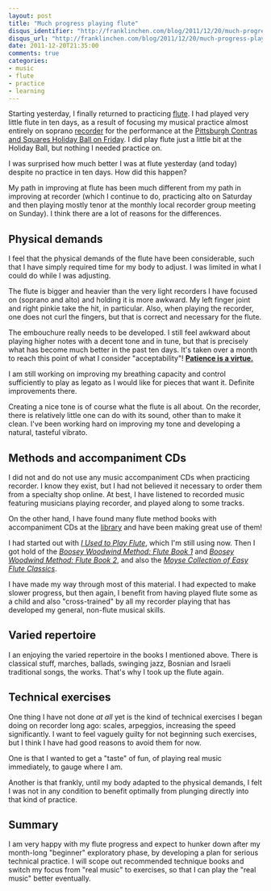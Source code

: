 ```yaml
---
layout: post
title: "Much progress playing flute"
disqus_identifier: "http://franklinchen.com/blog/2011/12/20/much-progress-playing-flute/"
disqus_url: "http://franklinchen.com/blog/2011/12/20/much-progress-playing-flute/"
date: 2011-12-20T21:35:00
comments: true
categories:
- music
- flute
- practice
- learning
---
```

Starting yesterday, I finally returned to practicing [flute](/blog/categories/flute/). I had played very little flute in ten days, as a result of focusing my musical practice almost entirely on soprano [recorder](/blog/categories/recorder/) for the performance at the [Pittsburgh Contras and Squares Holiday Ball on Friday](/blog/2011/12/16/playing-recorder-and-flute-at-the-holiday-ball/). I did play flute just a little bit at the Holiday Ball, but nothing I needed practice on.

I was surprised how much better I was at flute yesterday (and today) despite no practice in ten days. How did this happen?

<!--more-->

My path in improving at flute has been much different from my path in improving at recorder (which I continue to do, practicing alto on Saturday and then playing mostly tenor at the monthly local recorder group meeting on Sunday). I think there are a lot of reasons for the differences.

## Physical demands

I feel that the physical demands of the flute have been considerable, such that I have simply required time for my body to adjust. I was limited in what I could do while I was adjusting.

The flute is bigger and heavier than the very light recorders I have focused on (soprano and alto) and holding it is more awkward. My left finger joint and right pinkie take the hit, in particular. Also, when playing the recorder, one does not curl the fingers, but that is correct and necessary for the flute.

The embouchure really needs to be developed. I still feel awkward about playing higher notes with a decent tone and in tune, but that is precisely what has become much better in the past ten days. It's taken over a month to reach this point of what I consider "acceptability"! **[Patience is a virtue.](http://en.wikipedia.org/wiki/Patience_Is_A_Virtue)**

I am still working on improving my breathing capacity and control sufficiently to play as legato as I would like for pieces that want it.  Definite improvements there.

Creating a nice tone is of course what the flute is all about. On the recorder, there is relatively little one can do with its sound, other than to make it clean. I've been working hard on improving my tone and developing a natural, tasteful vibrato.

## Methods and accompaniment CDs

I did not and do not use any music accompaniment CDs when practicing recorder. I know they exist, but I had not believed it necessary to order them from a specialty shop online. At best, I have listened to recorded music featuring musicians playing recorder, and played along to some tracks.

On the other hand, I have found many flute method books with accompaniment CDs at the [library](/blog/2011/09/30/free-to-the-people-since-1895/) and have been making great use of them!

I had started out with *[I Used to Play Flute](http://www.musicminusone.com/used-play-flute-innovative-method-adults-returning-play-p-60414222.html)*, which I'm still using now. Then I got hold of the *[Boosey Woodwind Method: Flute Book 1](http://www.boosey.com/shop/prod/Morgan-Chris-Boosey-Woodwind-Method-Flute-Book-1/702022)* and *[Boosey Woodwind Method: Flute Book 2](http://www.boosey.com/shop/prod/Morgan-Chris-Boosey-Woodwind-Method-Flute-Book-2/706166)*, and also the *[Moyse Collection of Easy Flute Classics](http://www.halleonard.com/product/viewproduct.do?itemid=50489868)*.

I have made my way through most of this material. I had expected to make slower progress, but then again, I benefit from having played flute some as a child and also "cross-trained" by all my recorder playing that has developed my general, non-flute musical skills.

## Varied repertoire

I an enjoying the varied repertoire in the books I mentioned above. There is classical stuff, marches, ballads, swinging jazz, Bosnian and Israeli traditional songs, the works. That's why I took up the flute again.

## Technical exercises

One thing I have not done *at all* yet is the kind of technical exercises I began doing on recorder long ago: scales, arpeggios, increasing the speed significantly. I want to feel vaguely guilty for not beginning such exercises, but I think I have had good reasons to avoid them for now.

One is that I wanted to get a "taste" of fun, of playing real music immediately, to gauge where I am.

Another is that frankly, until my body adapted to the physical demands, I felt I was not in any condition to benefit optimally from plunging directly into that kind of practice.

## Summary

I am very happy with my flute progress and expect to hunker down after my month-long "beginner" exploratory phase, by developing a plan for serious technical practice. I will scope out recommended technique books and switch my focus from "real music" to exercises, so that I can play the "real music" better eventually.

